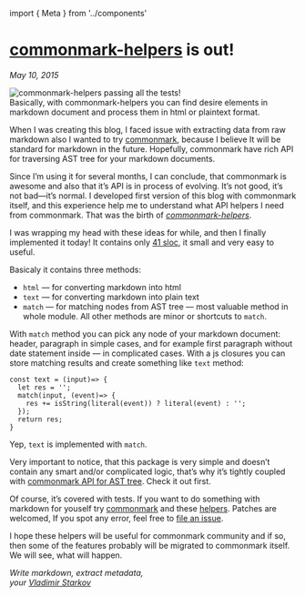 import { Meta } from '../components'

<Meta
  title="commonmark-helpers is out!"
  description="Basically, with commonmark-helpers you can find desire elements in markdown document
  and process them in html or plaintext format."
/>

# [commonmark-helpers][helpers] is out!

_May 10, 2015_

![commonmark-helpers passing all the tests!](https://i.imgur.com/CM0V0d4.png)  
Basically, with commonmark-helpers you can find desire elements in markdown document
and process them in html or plaintext format.

When I was creating this blog, I faced issue with extracting data from
raw markdown also I wanted to try [commonmark][commonmark], because
I believe It will be standard for markdown in the future. Hopefully,
commonmark have rich API for traversing AST tree for your markdown documents.

Since I’m using it for several months, I can conclude, that commonmark
is awesome and also that it’s API is in process of evolving. It’s not good,
it’s not bad—it’s normal. I developed first version of this blog with
commonmark itself, and this experience help me to understand what API helpers
I need from commonmark. That was the birth of _[commonmark-helpers][helpers]_.

I was wrapping my head with these ideas for while, and then I finally
implemented it today! It contains only [41 sloc][src], it small and very
easy to useful.

Basicaly it contains three methods:

- `html` — for converting markdown into html
- `text` — for converting markdown into plain text
- `match` — for matching nodes from AST tree — most valuable method in whole
  module. All other methods are minor or shortcuts to `match`.

With `match` method you can pick any node of your markdown document:
header, paragraph in simple cases, and for example first paragraph without
date statement inside — in complicated cases. With a js closures you can store
matching results and create something like `text` method:

```
const text = (input)=> {
  let res = '';
  match(input, (event)=> {
    res += isString(literal(event)) ? literal(event) : '';
  });
  return res;
}
```

Yep, `text` is implemented with `match`.

Very important to notice, that this package is very simple and doesn’t contain
any smart and/or complicated logic, that’s why it’s tightly coupled with
[commonmark API for AST tree][commonmark-api]. Check it out first.

Of course, it’s covered with tests. If you want to do something with markdown
for youself try [commonmark][commonmark] and these [helpers][helpers].
Patches are welcomed, If you spot any error, feel free to [file an issue][issue].

I hope these helpers will be useful for commonmark community
and if so, then some of the features probably will be migrated to commonmark
itself. We will see, what will happen.

[issue]: https://github.com/iamstarkov/commonmark-helpers/issues/new
[commonmark]: https://www.npmjs.com/package/commonmark
[helpers]: https://www.npmjs.com/package/commonmark-helpers
[commonmark-api]: https://github.com/jgm/commonmark.js#usage
[src]: https://github.com/iamstarkov/commonmark-helpers/blob/master/index.js

_Write markdown, extract metadata,  
your [Vladimir Starkov](https://iamstarkov.com)_
